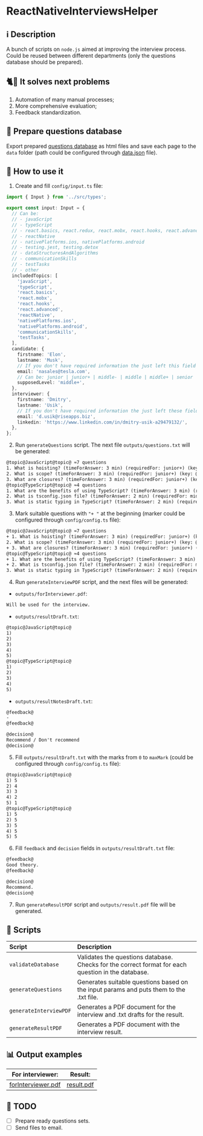 # ReactNativeInterviewsHelper

## :information_source: Description

A bunch of scripts on `node.js` aimed at improving the interview process. Could be reused between different departments (only the questions database should be prepared).

## :cat2::rat: It solves next problems

1. Automation of many manual processes;
2. More comprehensive evaluation;
3. Feedback standardization.

## :book: Prepare questions database

Export prepared [questions database](https://riseappsprojects.atlassian.net/l/c/tkXFm84w) as html files and save each page to the `data` folder (path could be configured through [data.json](https://github.com/Riseapps-com/ReactNativeInterviewsHelper/blob/master/src/config/data.json) file).

## :running: How to use it

1. Create and fill `config/input.ts` file:

```ts
import { Input } from '../src/types';

export const input: Input = {
  // Can be:
  // - javaScript
  // - typeScript
  // - react.basics, react.redux, react.mobx, react.hooks, react.advanced, react.apolloGraphql
  // - reactNative
  // - nativePlatforms.ios, nativePlatforms.android
  // - testing.jest, testing.detox
  // - dataStructuresAndAlgorithms
  // - communicationSkills
  // - testTasks
  // - other
  includedTopics: [
    'javaScript',
    'typeScript',
    'react.basics',
    'react.mobx',
    'react.hooks',
    'react.advanced',
    'reactNative',
    'nativePlatforms.ios',
    'nativePlatforms.android',
    'communicationSkills',
    'testTasks',
  ],
  candidate: {
    firstname: 'Elon',
    lastname: 'Musk',
    // If you don't have required information the just left this field empty
    email: 'nasales@tesla.com',
    // Can be: junior | junior+ | middle- | middle | middle+ | senior
    supposedLevel: 'middle+',
  },
  interviewer: {
    firstname: 'Dmitry',
    lastname: 'Usik',
    // If you don't have required information the just left these fields empty
    email: 'd.usik@riseapps.biz',
    linkedin: 'https://www.linkedin.com/in/dmitry-usik-a29479132/',
  },
};
```

2. Run `generateQuestions` script. The next file `outputs/questions.txt` will be generated:

```txt
@topic@JavaScript@topic@ ≈7 questions
1. What is hoisting? (timeForAnswer: 3 min) (requiredFor: junior+) (key: @questionKey@j1@questionKey@)
2. What is scope? (timeForAnswer: 3 min) (requiredFor: junior+) (key: @questionKey@j2@questionKey@)
3. What are closures? (timeForAnswer: 3 min) (requiredFor: junior+) (key: @questionKey@j3@questionKey@)
@topic@TypeScript@topic@ ≈4 questions
1. What are the benefits of using TypeScript? (timeForAnswer: 3 min) (requiredFor: middle-) (key: @questionKey@t1@questionKey@)
2. What is tsconfig.json file? (timeForAnswer: 2 min) (requiredFor: middle-) (key: @questionKey@t3@questionKey@)
3. What is static typing in TypeScript? (timeForAnswer: 2 min) (requiredFor: middle-) (key: @questionKey@t5@questionKey@)
```

3. Mark suitable questions with `"+ "` at the beginning (marker could be configured through `config/config.ts` file):

```txt
@topic@JavaScript@topic@ ≈7 questions
+ 1. What is hoisting? (timeForAnswer: 3 min) (requiredFor: junior+) (key: @questionKey@j1@questionKey@)
2. What is scope? (timeForAnswer: 3 min) (requiredFor: junior+) (key: @questionKey@j2@questionKey@)
+ 3. What are closures? (timeForAnswer: 3 min) (requiredFor: junior+) (key: @questionKey@j3@questionKey@)
@topic@TypeScript@topic@ ≈4 questions
+ 1. What are the benefits of using TypeScript? (timeForAnswer: 3 min) (requiredFor: middle-) (key: @questionKey@t1@questionKey@)
+ 2. What is tsconfig.json file? (timeForAnswer: 2 min) (requiredFor: middle-) (key: @questionKey@t3@questionKey@)
3. What is static typing in TypeScript? (timeForAnswer: 2 min) (requiredFor: middle-) (key: @questionKey@t5@questionKey@)
```

4. Run `generateInterviewPDF` script, and the next files will be generated:

- `outputs/forInterviewer.pdf`:

```txt
Will be used for the interview.
```

- `outputs/resultDraft.txt`:

```txt
@topic@JavaScript@topic@
1)
2)
3)
4)
5)
@topic@TypeScript@topic@
1)
2)
3)
4)
5)
```

- `outputs/resultNotesDraft.txt`:

```txt
@feedback@
-
@feedback@

@decision@
Recommend / Don't recommend
@decision@
```

5. Fill `outputs/resultDraft.txt` with the marks from `0` to `maxMark` (could be configured through `config/config.ts` file):

```txt
@topic@JavaScript@topic@
1) 5
2) 4
3) 3
4) 2
5) 1
@topic@TypeScript@topic@
1) 5
2) 5
3) 5
4) 5
5) 5
```

6. Fill `feedback` and `decision` fields in `outputs/resultDraft.txt` file:

```txt
@feedback@
Good theory.
@feedback@

@decision@
Recommend.
@decision@
```

7. Run `generateResultPDF` script and `outputs/result.pdf` file will be generated.

## :hammer: Scripts

| Script                 | Description                                                                                        |
| :--------------------- | :------------------------------------------------------------------------------------------------- |
| `validateDatabase`     | Validates the questions database. Checks for the correct format for each question in the database. |
| `generateQuestions`    | Generates suitable questions based on the input params and puts them to the .txt file.             |
| `generateInterviewPDF` | Generates a PDF document for the interview and .txt drafts for the result.                         |
| `generateResultPDF`    | Generates a PDF document with the interview result.                                                |

## :bar_chart: Output examples

|             For interviewer:             |         Result:          |
| :--------------------------------------: | :----------------------: |
| [forInterviewer.pdf](forInterviewer.pdf) | [result.pdf](result.pdf) |

## :ledger: TODO

- [ ] Prepare ready questions sets.
- [ ] Send files to email.
